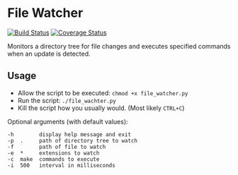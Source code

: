 # File Watcher

[![Build Status](https://travis-ci.org/nickyvanurk/file-watcher.svg?branch=master)](https://travis-ci.org/nickyvanurk/file-watcher)
[![Coverage Status](https://coveralls.io/repos/github/nickyvanurk/file-watcher/badge.svg?branch=master)](https://coveralls.io/github/nickyvanurk/file-watcher?branch=master)

Monitors a directory tree for file changes and executes specified commands when an update is detected.

## Usage
* Allow the script to be executed: `chmod +x file_watcher.py`
* Run the script: `./file_wachter.py`
* Kill the script how you usually would. (Most likely `CTRL+C`)

Optional arguments (with default values):

    -h        display help message and exit
    -p  .     path of directory tree to watch
    -f        path of file to watch
    -e  *     extensions to watch
    -c  make  commands to execute
    -i  500   interval in milliseconds
